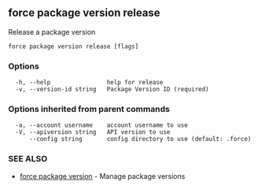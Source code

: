 ## force package version release

Release a package version

```
force package version release [flags]
```

### Options

```
  -h, --help                help for release
  -v, --version-id string   Package Version ID (required)
```

### Options inherited from parent commands

```
  -a, --account username    account username to use
  -V, --apiversion string   API version to use
      --config string       config directory to use (default: .force)
```

### SEE ALSO

* [force package version](force_package_version.md)	 - Manage package versions

